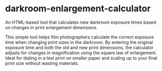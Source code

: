 # darkroom-enlargement-calculator
An HTML-based tool that calculates new darkroom exposure times based on changes in print enlargement dimensions.

This simple tool helps film photographers calculate the correct exposure time when changing print sizes in the darkroom. By entering the original exposure time and both the old and new print dimensions, the calculator adjusts for changes in magnification using the square law of enlargement. Ideal for dialing in a test print on smaller paper and scaling up to your final print size without wasting materials.
